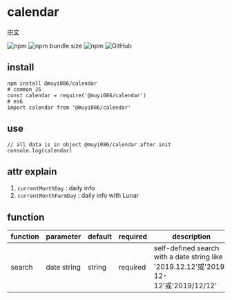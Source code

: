 # calendar

[中文](https://github.com/MuYi086/npm_package/blob/master/calendar/README-CN.md '中文')

![npm](https://img.shields.io/npm/v/@muyi086/calendar) ![npm bundle size](https://img.shields.io/bundlephobia/min/@muyi086/calendar) ![npm](https://img.shields.io/npm/dt/@muyi086/calendar) ![GitHub](https://img.shields.io/github/license/MuYi086/npm_package)

## install
```SHELL
npm install @muyi086/calendar
# common JS
const calendar = require('@muyi086/calendar')
# es6
import calendar from '@muyi086/calendar'
```

## use
```JS
// all data is in object @muyi086/calendar after init
console.log(calendar)
```

## attr explain
1. `currentMonthDay` : daily info 
1. `currentMonthFarmDay` : daily info with Lunar

## function

function|parameter|default|required|description|
--|--|--|--|--|
search|date string|string|required|self-defined search with a date string like '2019.12.12'或'2019-12-12'或'2019/12/12'|
